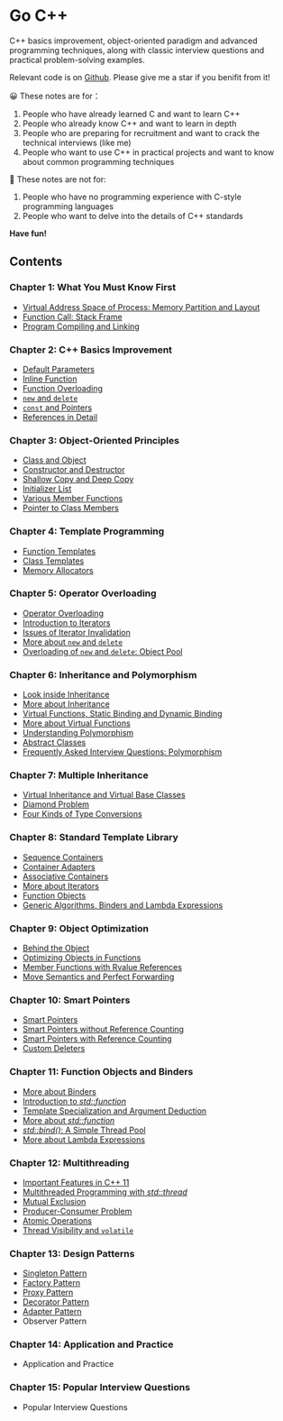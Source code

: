 # Go C++
C++ basics improvement, object-oriented paradigm and advanced programming techniques, along with classic interview questions and practical problem-solving examples.

Relevant code is on [Github](https://github.com/navining/gocpp). Please give me a star if you benifit from it!

:grinning: These notes are for：
1. People who have already learned C and want to learn C++
2. People who already know C++ and want to learn in depth
3. People who are preparing for recruitment and want to crack the technical interviews (like me)
4. People who want to use C++ in practical projects and want to know about common programming techniques

:slightly_frowning_face: These notes are not for:
1. People who have no programming experience with C-style programming languages
2. People who want to delve into the details of C++ standards

**Have fun!**

## Contents

### **Chapter 1: What You Must Know First**

- [Virtual Address Space of Process: Memory Partition and Layout](https://github.com/navining/gocpp/blob/master/Chapter%201/Virtual-Address-Space-of-Process-Memory-Partition-and-Layout.md)
- [Function Call: Stack Frame](https://github.com/navining/gocpp/blob/master/Chapter%201/Function-Call-Stack-Frame.md)
- [Program Compiling and Linking](https://github.com/navining/gocpp/blob/master/Chapter%201/Program-Compiling-and-Linking.md)

### **Chapter 2: C++ Basics Improvement**

- [Default Parameters](https://github.com/navining/gocpp/blob/master/Chapter%202/Default-Parameters.md)
- [Inline Function](https://github.com/navining/gocpp/blob/master/Chapter%202/Inline-Function.md)
- [Function Overloading](https://github.com/navining/gocpp/blob/master/Chapter%202/Function-Overloading.md)
- [`new` and `delete`](https://github.com/navining/gocpp/blob/master/Chapter%202/New-and-Delete.md)
- [`const` and Pointers](https://github.com/navining/gocpp/blob/master/Chapter%202/Const-and-Pointers.md)
- [References in Detail](https://github.com/navining/gocpp/blob/master/Chapter%202/References-in-Detail.md)

### **Chapter 3: Object-Oriented Principles**

- [Class and Object](https://github.com/navining/gocpp/blob/master/Chapter%203/Class-and-Object.md)
- [Constructor and Destructor](https://github.com/navining/gocpp/blob/master/Chapter%203/Constructor-and-Destructor.md)
- [Shallow Copy and Deep Copy](https://github.com/navining/gocpp/blob/master/Chapter%203/Shallow-Copy-and-Deep-Copy.md)
- [Initializer List](https://github.com/navining/gocpp/blob/master/Chapter%203/Initializer-List.md)
- [Various Member Functions](https://github.com/navining/gocpp/blob/master/Chapter%203/Various-Member-Functions.md)
- [Pointer to Class Members](https://github.com/navining/gocpp/blob/master/Chapter%203/Pointer-to-Class-Members.md)

### **Chapter 4: Template Programming**

- [Function Templates](https://github.com/navining/gocpp/blob/master/Chapter%204/Function-Templates.md)
- [Class Templates](https://github.com/navining/gocpp/blob/master/Chapter%204/Class-Templates.md)
- [Memory Allocators](https://github.com/navining/gocpp/blob/master/Chapter%204/Memory-Allocators.md)

### **Chapter 5: Operator Overloading**

- [Operator Overloading](https://github.com/navining/gocpp/blob/master/Chapter%205/Operator-Overloading.md)
- [Introduction to Iterators](https://github.com/navining/gocpp/blob/master/Chapter%205/Introduction-to-Iterators.md)
- [Issues of Iterator Invalidation](https://github.com/navining/gocpp/blob/master/Chapter%205/Issues-of-Iterator-Invalidation.md)
- [More about `new` and `delete`](https://github.com/navining/gocpp/blob/master/Chapter%205/More-about-new-and-delete.md)
- [Overloading of `new` and `delete`: Object Pool](https://github.com/navining/gocpp/blob/master/Chapter%205/Overloading-of-new-and-delete-Object-Pool.md)

### **Chapter 6: Inheritance and Polymorphism**

- [Look inside Inheritance](https://github.com/navining/gocpp/blob/master/Chapter%206/Look-inside-Inheritance.md)
- [More about Inheritance](https://github.com/navining/gocpp/blob/master/Chapter%206/More-about-Inheritance.md)
- [Virtual Functions, Static Binding and Dynamic Binding](https://github.com/navining/gocpp/blob/master/Chapter%206/Virtual-Functions-Static-Binding-and-Dynamic-Binding.md)
- [More about Virtual Functions](https://github.com/navining/gocpp/blob/master/Chapter%206/More-about-Virtual-Functions.md)
- [Understanding Polymorphism](https://github.com/navining/gocpp/blob/master/Chapter%206/Understanding-Polymorphism.md)
- [Abstract Classes](https://github.com/navining/gocpp/blob/master/Chapter%206/Abstract-Classes.md)
- [Frequently Asked Interview Questions: Polymorphism](https://github.com/navining/gocpp/blob/master/Chapter%206/Frequently-Asked-Interview-Questions-Polymorphism.md)

### **Chapter 7: Multiple Inheritance**

- [Virtual Inheritance and Virtual Base Classes](https://github.com/navining/gocpp/blob/master/Chapter%207/Virtual-Inheritance-and-Virtual-Base-Classes.md)
- [Diamond Problem](https://github.com/navining/gocpp/blob/master/Chapter%207/Diamond-Problem.md)
- [Four Kinds of Type Conversions](https://github.com/navining/gocpp/blob/master/Chapter%207/Four-Kinds-of-Type-Conversions.md)

### **Chapter 8: Standard Template Library**

- [Sequence Containers](https://github.com/navining/gocpp/blob/master/Chapter%208/Sequence-Containers.md)
- [Container Adapters](https://github.com/navining/gocpp/blob/master/Chapter%208/Container-Adapters.md)
- [Associative Containers](https://github.com/navining/gocpp/blob/master/Chapter%208/Associative-Containers.md)
- [More about Iterators](https://github.com/navining/gocpp/blob/master/Chapter%208/More-about-Iterators.md)
- [Function Objects](https://github.com/navining/gocpp/blob/master/Chapter%208/Function-Objects.md)
- [Generic Algorithms, Binders and Lambda Expressions](https://github.com/navining/gocpp/blob/master/Chapter%208/Generic-Algorithms-Binders-and-Lambda-Expressions.md)

### **Chapter 9: Object Optimization**

- [Behind the Object](https://github.com/navining/gocpp/blob/master/Chapter%209/Behind-the-Object.md)
- [Optimizing Objects in Functions](https://github.com/navining/gocpp/blob/master/Chapter%209/Optimizing-Objects-in-Functions.md)
- [Member Functions with Rvalue References](https://github.com/navining/gocpp/blob/master/Chapter%209/Member-Functions-with-Rvalue-References.md)
- [Move Semantics and Perfect Forwarding](https://github.com/navining/gocpp/blob/master/Chapter%209/Move-Semantics-and-Perfect-Forwarding.md)

### **Chapter 10: Smart Pointers**

- [Smart Pointers](https://github.com/navining/gocpp/blob/master/Chapter%2010/Smart-Pointers.md)
- [Smart Pointers without Reference Counting](https://github.com/navining/gocpp/blob/master/Chapter%2010/Smart-Pointers-without-Reference-Counting.md)
- [Smart Pointers with Reference Counting](https://github.com/navining/gocpp/blob/master/Chapter%2010/Smart-Pointers-with-Reference-Counting.md)
- [Custom Deleters](https://github.com/navining/gocpp/blob/master/Chapter%2010/Custom-Deleters.md)

### **Chapter 11: Function Objects and Binders**

- [More about Binders](https://github.com/navining/gocpp/blob/master/Chapter%2011/More-about-Binders.md)
- [Introduction to *std::function*](https://github.com/navining/gocpp/blob/master/Chapter%2011/Introduction-to-std-function.md)
- [Template Specialization and Argument Deduction](https://github.com/navining/gocpp/blob/master/Chapter%2011/Template-Specialization-and-Argument-Deduction.md)
- [More about *std::function*](https://github.com/navining/gocpp/blob/master/Chapter%2011/More-about-std-function.md)
- [*std::bind()*: A Simple Thread Pool](https://github.com/navining/gocpp/blob/master/Chapter%2011/std-bind()-A-Simple-Thread-Pool.md)
- [More about Lambda Expressions](https://github.com/navining/gocpp/blob/master/Chapter%2011/More-about-Lambda-Expressions.md)

### **Chapter 12: Multithreading**

- [Important Features in C++ 11](https://github.com/navining/gocpp/blob/master/Chapter%2012/Important-Features-in-C++11.md)
- [Multithreaded Programming with *std::thread*](https://github.com/navining/gocpp/blob/master/Chapter%2012/Multithreaded-Programming-with-std-thread.md)
- [Mutual Exclusion](https://github.com/navining/gocpp/blob/master/Chapter%2012/Mutual-Exclusion.md)
- [Producer-Consumer Problem](https://github.com/navining/gocpp/blob/master/Chapter%2012/Producer-Consumer-Problem.md)
- [Atomic Operations](https://github.com/navining/gocpp/blob/master/Chapter%2012/Atomic-Operations.md)
- [Thread Visibility and `volatile`](https://github.com/navining/gocpp/blob/master/Chapter%2012/Thread-Visibility-and-volatile.md)

### **Chapter 13: Design Patterns**

- [Singleton Pattern](https://github.com/navining/gocpp/blob/master/Chapter%2013/Singleton-Pattern.md)
- [Factory Pattern](https://github.com/navining/gocpp/blob/master/Chapter%2013/Factory-Pattern.md)
- [Proxy Pattern](https://github.com/navining/gocpp/blob/master/Chapter%2013/Proxy-Pattern.md)
- [Decorator Pattern](https://github.com/navining/gocpp/blob/master/Chapter%2013/Decorator-Pattern.md)
- [Adapter Pattern](ttps://github.com/navining/gocpp/blob/master/Chapter%2013/Adapter-Pattern.md)
- Observer Pattern

### **Chapter 14: Application and Practice**

- Application and Practice

### **Chapter 15: Popular Interview Questions**

- Popular Interview Questions

